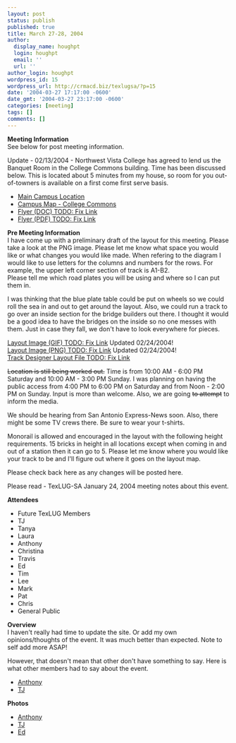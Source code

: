 ```yaml
---
layout: post
status: publish
published: true
title: March 27-28, 2004
author:
  display_name: houghpt
  login: houghpt
  email: ''
  url: ''
author_login: houghpt
wordpress_id: 15
wordpress_url: http://crmacd.biz/texlugsa/?p=15
date: '2004-03-27 17:17:00 -0600'
date_gmt: '2004-03-27 23:17:00 -0600'
categories: [meeting]
tags: []
comments: []
---
```

<p><strong>Meeting Information</strong><br />
See below for post meeting information.</p>
<p>Update - 02/13/2004 - Northwest Vista College has agreed to lend us the Banquet Room in the College Commons building. Time has been discussed below. This is located about 5 minutes from my house, so room for you out-of-towners is available on a first come first serve basis.</p>
<ul>
<li><a href="http://www.accd.edu/nvc/about/maps.htm#main">Main Campus Location</a></li>
<li><a href="http://www.accd.edu/nvc/about/maps.htm#campus">Campus Map - College Commons</a></li>
<li><a href="http://crmacd.biz/texlugsa/doc/03272004_flyer.doc">Flyer (DOC) TODO: Fix Link</a></li>
<li><a href="http://crmacd.biz/texlugsa/pdf/03272004_flyer.pdf">Flyer (PDF) TODO: Fix Link</a></li>
</ul>
<p><strong>Pre Meeting Information</strong><br />
I have come up with a preliminary draft of the layout for this meeting. Please take a look at the PNG image. Please let me know what space you would like or what changes you would like made. When refering to the diagram I would like to use letters for the columns and numbers for the rows. For example, the upper left corner section of track is A1-B2.<br />
Please tell me which road plates you will be using and where so I can put them in.</p>
<p>I was thinking that the blue plate table could be put on wheels so we could roll the sea in and out to get around the layout. Also, we could run a track to go over an inside section for the bridge builders out there. I thought it would be a good idea to have the bridges on the inside so no one messes with them. Just in case they fall, we don't have to look everywhere for pieces.</p>
<p><a href="http://crmacd.biz/texlugsa/images/march272004.gif">Layout Image (GIF) TODO: Fix Link</a> Updated 02/24/2004!<br />
<a href="http://crmacd.biz/texlugsa/images/march272004.png">Layout Image (PNG) TODO: Fix Link</a> Updated 02/24/2004!<br />
<a href="http://crmacd.biz/texlugsa/tracks/march272004.tdl">Track Designer Layout File TODO: Fix Link</a></p>
<p><strike>Location is still being worked out.</strike> Time is from 10:00 AM - 6:00 PM Saturday and 10:00 AM - 3:00 PM Sunday. I was planning on having the public access from 4:00 PM to 6:00 PM on Saturday and from Noon - 2:00 PM on Sunday. Input is more than welcome. Also, we are going <strike>to attempt</strike> to inform the media.</p>
<p>We should be hearing from San Antonio Express-News soon. Also, there might be some TV crews there. Be sure to wear your t-shirts.</p>
<p>Monorail is allowed and encouraged in the layout with the following height requirements. 15 bricks in height in all locations except when coming in and out of a station then it can go to 5. Please let me know where you would like your track to be and I'll figure out where it goes on the layout map.</p>
<p>Please check back here as any changes will be posted here.</p>
<p>Please read - TexLUG-SA January 24, 2004 meeting notes about this event.</p>
<p><strong>Attendees</strong></p>
<ul>
<li>Future TexLUG Members</li>
<li>TJ</li>
<li>Tanya</li>
<li>Laura</li>
<li>Anthony</li>
<li>Christina</li>
<li>Travis</li>
<li>Ed</li>
<li>Tim</li>
<li>Lee</li>
<li>Mark</li>
<li>Pat</li>
<li>Chris</li>
<li>General Public</li>
</ul>
<p><strong>Overview</strong><br />
I haven't really had time to update the site. Or add my own opinions/thoughts of the event. It was much better than expected. Note to self add more ASAP!</p>
<p>However, that doesn't mean that other don't have something to say. Here is what other members had to say about the event.</p>
<ul>
<li><a href="http://news.lugnet.com/org/us/texlug/?n=446">Anthony</a></li>
<li><a href="http://news.lugnet.com/org/us/texlug/?n=447">TJ</a></li>
</ul>
<p><strong>Photos</strong></p>
<ul>
<li><a href="http://www.brickshelf.com/cgi-bin/gallery.cgi?f=77493">Anthony</a></li>
<li><a href="http://www.texlug.org/mar04/">TJ</a></li>
<li><a href="http://www.brickshelf.com/cgi-bin/gallery.cgi?f=77557">Ed</a></li>
</ul>
